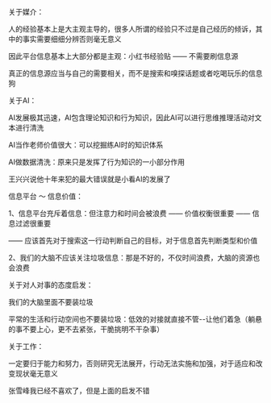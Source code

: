 关于媒介：

人的经验基本上是大主观主导的，很多人所谓的经验只不过是自己经历的倾诉，其中的事实需要细细分辨否则毫无意义

因此平台信息基本上大部分都是主观：小红书经验贴 —— 不需要刷信息源 

真正的信息源应当与自己的需要相关，而不是搜索和嗅探话题或者吃喝玩乐的信息狗





关于AI：

AI发展极其迅速，AI包含理论知识和行为知识，因此AI可以进行思维推理活动对文本进行清洗

AI当作老师价值很大：可以挖掘练AI时的知识体系

AI做数据清洗：原来只是发挥了行为知识的一小部分作用

王兴兴说他十年来犯的最大错误就是小看AI的发展了





信息平台 ～ 信息价值：

1、信息平台充斥着信息：但注意力和时间会被浪费 —— 价值权衡很重要 —— 信息过滤很重要

—— 应该首先对于搜索这一行动判断自己的目标，对于信息首先判断类型和价值

2、我们的大脑不应该关注垃圾信息：那是不好的，不仅时间浪费，大脑的资源也会浪费



关于对人对事的态度启发：

我们的大脑里面不要装垃圾

平常的生活和行动空间也不要装垃圾：低效的对接就直接不管--让他们着急（躺悬的事不要上心，更不去紧张，干脆挑明不干杂事）



关于工作：

一定要归于能力和努力，否则研究无法展开，行动无法实施和加强，对于适应和改变现状毫无意义

张雪峰我已经不喜欢了，但是上面的启发不错